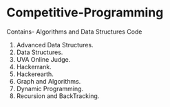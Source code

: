# Competitive-Programming
Contains- Algorithms and Data Structures Code
1) Advanced Data Structures.
2) Data Structures.
3) UVA Online Judge.
4) Hackerrank.
5) Hackerearth.
6) Graph and Algorithms.
7) Dynamic Programming.
8) Recursion and BackTracking.
